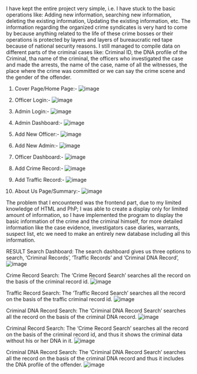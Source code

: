 I have kept the entire project very simple, i.e. I have stuck to the basic operations like: Adding new information, searching new information, deleting the existing information, Updating the existing information, etc. The information regarding the organized crime syndicates is very hard to come by because anything related to the life of these crime bosses or their operations is protected by layers and layers of bureaucratic red tape because of national security reasons.
 	I still managed to compile data on different parts of the criminal cases like: Criminal ID, the DNA profile of the Criminal, tha name of the criminal, the officers who investigated the case and made the arrests, the name of the case, name of all the witnesses, the place where the crime was committed or we can say the crime scene and the gender of the offender. 

1.	Cover Page/Home Page:-
    ![image](https://github.com/Siddharth-CyberSec/Criminal-Database/assets/86714257/ac64b39f-ed26-46af-9f54-febff6dd5baa)

2.	Officer Login:-
    ![image](https://github.com/Siddharth-CyberSec/Criminal-Database/assets/86714257/fc9b1ffb-8776-4a81-9523-ee55c952d456)

3.	Admin Login:-
    ![image](https://github.com/Siddharth-CyberSec/Criminal-Database/assets/86714257/14f9a483-01fd-456e-8218-b683ba0d9dbb)

4.	Admin Dashboard:-
    ![image](https://github.com/Siddharth-CyberSec/Criminal-Database/assets/86714257/87ed7962-4224-43bf-94a0-34362658b562)

5.	Add New Officer:-
    ![image](https://github.com/Siddharth-CyberSec/Criminal-Database/assets/86714257/81b009b4-a456-40f9-8472-f09bb5f2c71c)

6.	Add New Admin:-
    ![image](https://github.com/Siddharth-CyberSec/Criminal-Database/assets/86714257/12929c71-f729-4ede-bf7a-88de94764abb)

7.	Officer Dashboard:-
    ![image](https://github.com/Siddharth-CyberSec/Criminal-Database/assets/86714257/0db02794-cb63-4c97-b83f-ae097ae7b3af)
 
8.	Add Crime Record:-
    ![image](https://github.com/Siddharth-CyberSec/Criminal-Database/assets/86714257/4f1ce2a3-81c2-4b48-ae39-f2d6b4ee9f1a)
 
9.	Add Traffic Record:-
    ![image](https://github.com/Siddharth-CyberSec/Criminal-Database/assets/86714257/6b9b04cc-0ce8-477c-b13d-542d1c253130)

10.	About Us Page/Summary:-
    ![image](https://github.com/Siddharth-CyberSec/Criminal-Database/assets/86714257/9cfe18b3-9f80-4ff6-81f1-e13399779e64)
 
The problem that I encountered was the frontend part, due to my limited knowledge of HTML and PhP; I was able to create a display only for limited amount of information, so I have implemented the program to display the basic information of the crime and the criminal himself, for more detailed information like the case evidence, investigators case diaries, warrants, suspect list, etc we need to make an entirely new database including all this information.




RESULT
Search Dashboard:
The search dashboard gives us three options to search, ‘Criminal Records’, ‘Traffic Records’ and ‘Criminal DNA Record’, 
![image](https://github.com/Siddharth-CyberSec/Criminal-Database/assets/86714257/10324b47-1beb-4304-8c0c-1f304f93bfae)
 
Crime Record Search:
The ‘Crime Record Search’ searches all the record on the basis of the criminal record id.
![image](https://github.com/Siddharth-CyberSec/Criminal-Database/assets/86714257/0786e526-fb0f-4eca-ab78-4bd8f10060e6)
 
Traffic Record Search:
The ‘Traffic Record Search’ searches all the record on the basis of the traffic criminal record id.
![image](https://github.com/Siddharth-CyberSec/Criminal-Database/assets/86714257/4ee54b60-5635-44a0-bdf3-d60b7c5a64ba)
 
Criminal DNA Record Search:
The ‘Criminal DNA Record Search’ searches all the record on the basis of the criminal DNA record.
![image](https://github.com/Siddharth-CyberSec/Criminal-Database/assets/86714257/8215cf3b-5284-42d1-80c3-93890dbc67c5)
 
Criminal Record Search:
The ‘Crime Record Search’ searches all the record on the basis of the criminal record id, and thus it shows the criminal data without his or her DNA in it.
![image](https://github.com/Siddharth-CyberSec/Criminal-Database/assets/86714257/52fb5346-f0d9-4d90-91fc-52a1585688d6)

Criminal DNA Record Search:
The ‘Criminal DNA Record Search’ searches all the record on the basis of the criminal DNA record and thus it includes the DNA profile of the offender.
![image](https://github.com/Siddharth-CyberSec/Criminal-Database/assets/86714257/583dc279-0c12-4b07-8095-23ceece2299c)
 


